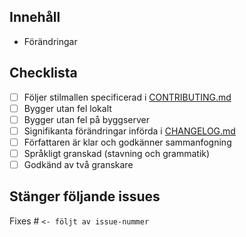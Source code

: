 ## Innehåll

- Förändringar

## Checklista

- [ ] Följer stilmallen specificerad i [CONTRIBUTING.md](../.github/CONTRIBUTING.md)
- [ ] Bygger utan fel lokalt
- [ ] Bygger utan fel på byggserver
- [ ] Signifikanta förändringar införda i [CHANGELOG.md](../CHANGELOG.md)
- [ ] Författaren är klar och godkänner sammanfogning
- [ ] Språkligt granskad (stavning och grammatik)
- [ ] Godkänd av två granskare

## Stänger följande issues

Fixes # `<- följt av issue-nummer`
